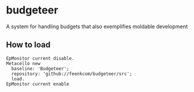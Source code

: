 # budgeteer
A system for handling budgets that also exemplifies moldable development

## How to load

```
EpMonitor current disable.
Metacello new
  baseline: 'Budgeteer';
  repository: 'github://feenkcom/budgeteer/src';
  load.
EpMonitor current enable
```
